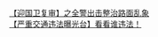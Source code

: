   
[【迎国卫复审】之全警出击整治路面乱象](http://www.dianyue.me/archives/490/y4ivqmkarxs2k5jf/)  
[【严重交通违法曝光台】看看谁违法！](http://www.dianyue.me/archives/490/tdnbi84h7lwns97n/)